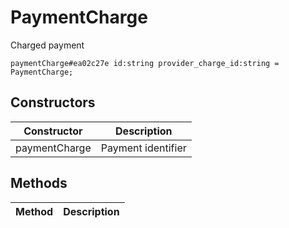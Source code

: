 # PaymentCharge
Charged payment

```
paymentCharge#ea02c27e id:string provider_charge_id:string = PaymentCharge;
```

## Constructors
| Constructor | Description |
| ---- | ----------- |
| paymentCharge | Payment identifier |


## Methods
| Method | Description |
| ---- | ----------- |


